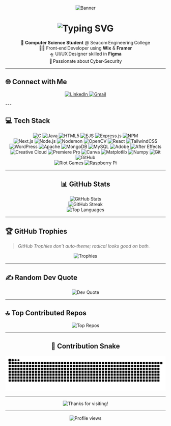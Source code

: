 <!-- ─────────────────────────  TOP BANNER  ───────────────────────── -->
<!-- GitHub Profile Banner (cool theme + aligned + adaptive) -->
<p align="center">
  <!-- Gradient Capsule Render Banner -->
  <img src="https://capsule-render.vercel.app/api?type=waving&color=0fffc3,00f7ff,0099ff,0077ff,6300ff&height=200&section=header&text=Sarbobhowma%20Sen&fontSize=45&fontColor=ffffff&animation=fadeIn&fontAlignY=35" alt="Banner" />
</p>

<h1 align="center">
  <!-- Typing animation header -->
  <img
    src="https://readme-typing-svg.herokuapp.com?font=JetBrains+Mono&weight=600&size=26&pause=1000&color=F75C7E&center=true&vCenter=true&width=800&lines=Hi+👋,+I'm+Sarbobhowma+Sen!;Front‑End+Developer;UI%2FUX+Designer;Cyber‑Security+Enthusiast;CS+Student+%7C+Tech+Explorer"
    alt="Typing SVG"
  />
</h1>

<p align="center">
  🧠 <b>Computer Science Student</b> @ Seacom Engineering College<br/>
  👨‍💻 Front‑end Developer using <b>Wix</b> &amp; <b>Framer</b><br/>
  🛸 UI/UX Designer skilled in <b>Figma</b><br/>
  🤖 Passionate about Cyber‑Security
</p>

---


## 🌐 Connect with Me

<p align="center">
  <!-- LinkedIn -->
  <a href="https://www.linkedin.com/in/sarbobhowma-sen" target="_blank">
    <img src="https://img.shields.io/badge/LinkedIn-0077B5?style=for-the-badge&logo=linkedin&logoColor=white" alt="LinkedIn"/>
  </a>
  
  <!-- Gmail -->
  <a href="mailto:sarbobhowmasen12345@gmail.com" target="_blank">
    <img src="https://img.shields.io/badge/Gmail-D14836?style=for-the-badge&logo=gmail&logoColor=white" alt="Gmail"/>
  </a>
</p>
---

## 💻 Tech Stack
<p align="center">

<!-- ============ FIRST ROW ============ -->
<picture>
  <source media="(prefers-color-scheme: dark)"  srcset="https://img.shields.io/badge/C-004482?style=for-the-badge&logo=c&logoColor=white" />
  <source media="(prefers-color-scheme: light)" srcset="https://img.shields.io/badge/C-00599C?style=for-the-badge&logo=c&logoColor=white" />
  <img alt="C" src="https://img.shields.io/badge/C-00599C?style=for-the-badge&logo=c&logoColor=white" />
</picture>
<picture>
  <source media="(prefers-color-scheme: dark)"  srcset="https://img.shields.io/badge/Java-B07219?style=for-the-badge&logo=openjdk&logoColor=white" />
  <source media="(prefers-color-scheme: light)" srcset="https://img.shields.io/badge/Java-ED8B00?style=for-the-badge&logo=openjdk&logoColor=white" />
  <img alt="Java" src="https://img.shields.io/badge/Java-ED8B00?style=for-the-badge&logo=openjdk&logoColor=white" />
</picture>
<picture>
  <source media="(prefers-color-scheme: dark)"  srcset="https://img.shields.io/badge/HTML5-E34F26?style=for-the-badge&logo=html5&logoColor=white" />
  <source media="(prefers-color-scheme: light)" srcset="https://img.shields.io/badge/HTML5-E44D26?style=for-the-badge&logo=html5&logoColor=white" />
  <img alt="HTML5" src="https://img.shields.io/badge/HTML5-E44D26?style=for-the-badge&logo=html5&logoColor=white" />
</picture>
<picture>
  <source media="(prefers-color-scheme: dark)"  srcset="https://img.shields.io/badge/EJS-A4B857?style=for-the-badge&logo=ejs&logoColor=black" />
  <source media="(prefers-color-scheme: light)" srcset="https://img.shields.io/badge/EJS-B4CA65?style=for-the-badge&logo=ejs&logoColor=black" />
  <img alt="EJS" src="https://img.shields.io/badge/EJS-B4CA65?style=for-the-badge&logo=ejs&logoColor=black" />
</picture>
<picture>
  <source media="(prefers-color-scheme: dark)"  srcset="https://img.shields.io/badge/Express.js-303030?style=for-the-badge&logo=express&logoColor=white" />
  <source media="(prefers-color-scheme: light)" srcset="https://img.shields.io/badge/Express.js-404d59?style=for-the-badge&logo=express&logoColor=61DAFB" />
  <img alt="Express.js" src="https://img.shields.io/badge/Express.js-404d59?style=for-the-badge&logo=express&logoColor=61DAFB" />
</picture>
<picture>
  <source media="(prefers-color-scheme: dark)"  srcset="https://img.shields.io/badge/NPM-CB3837?style=for-the-badge&logo=npm&logoColor=white" />
  <img alt="NPM" src="https://img.shields.io/badge/NPM-CB3837?style=for-the-badge&logo=npm&logoColor=white" />
</picture>

<br/>

<!-- ============ SECOND ROW ============ -->
<picture>
  <source media="(prefers-color-scheme: dark)"  srcset="https://img.shields.io/badge/Next.js-000000?style=for-the-badge&logo=next.js&logoColor=white" />
  <img alt="Next.js" src="https://img.shields.io/badge/Next.js-000000?style=for-the-badge&logo=next.js&logoColor=white" />
</picture>
<picture>
  <source media="(prefers-color-scheme: dark)"  srcset="https://img.shields.io/badge/Node.js-215732?style=for-the-badge&logo=node.js&logoColor=white" />
  <source media="(prefers-color-scheme: light)" srcset="https://img.shields.io/badge/Node.js-6DA55F?style=for-the-badge&logo=node.js&logoColor=white" />
  <img alt="Node.js" src="https://img.shields.io/badge/Node.js-6DA55F?style=for-the-badge&logo=node.js&logoColor=white" />
</picture>
<picture>
  <source media="(prefers-color-scheme: dark)"  srcset="https://img.shields.io/badge/Nodemon-323330?style=for-the-badge&logo=nodemon&logoColor=BBDEAD" />
  <img alt="Nodemon" src="https://img.shields.io/badge/Nodemon-323330?style=for-the-badge&logo=nodemon&logoColor=BBDEAD" />
</picture>
<picture>
  <source media="(prefers-color-scheme: dark)"  srcset="https://img.shields.io/badge/OpenCV-4d8bff?style=for-the-badge&logo=opencv&logoColor=white" />
  <source media="(prefers-color-scheme: light)" srcset="https://img.shields.io/badge/OpenCV-white?style=for-the-badge&logo=opencv&logoColor=white" />
  <img alt="OpenCV" src="https://img.shields.io/badge/OpenCV-white?style=for-the-badge&logo=opencv&logoColor=white" />
</picture>
<picture>
  <source media="(prefers-color-scheme: dark)"  srcset="https://img.shields.io/badge/React-20232a?style=for-the-badge&logo=react&logoColor=61DAFB" />
  <source media="(prefers-color-scheme: light)" srcset="https://img.shields.io/badge/React-23282d?style=for-the-badge&logo=react&logoColor=61DAFB" />
  <img alt="React" src="https://img.shields.io/badge/React-23282d?style=for-the-badge&logo=react&logoColor=61DAFB" />
</picture>
<picture>
  <source media="(prefers-color-scheme: dark)"  srcset="https://img.shields.io/badge/TailwindCSS-0f172a?style=for-the-badge&logo=tailwind-css&logoColor=38B2AC" />
  <source media="(prefers-color-scheme: light)" srcset="https://img.shields.io/badge/TailwindCSS-38B2AC?style=for-the-badge&logo=tailwind-css&logoColor=white" />
  <img alt="TailwindCSS" src="https://img.shields.io/badge/TailwindCSS-38B2AC?style=for-the-badge&logo=tailwind-css&logoColor=white" />
</picture>

<br/>

<!-- ============ THIRD ROW ============ -->
<picture>
  <source media="(prefers-color-scheme: dark)"  srcset="https://img.shields.io/badge/WordPress-1e1f29?style=for-the-badge&logo=wordpress&logoColor=white" />
  <source media="(prefers-color-scheme: light)" srcset="https://img.shields.io/badge/WordPress-117AC9?style=for-the-badge&logo=wordpress&logoColor=white" />
  <img alt="WordPress" src="https://img.shields.io/badge/WordPress-117AC9?style=for-the-badge&logo=wordpress&logoColor=white" />
</picture>
<picture>
  <source media="(prefers-color-scheme: dark)"  srcset="https://img.shields.io/badge/Apache-D42029?style=for-the-badge&logo=apache&logoColor=white" />
  <img alt="Apache" src="https://img.shields.io/badge/Apache-D42029?style=for-the-badge&logo=apache&logoColor=white" />
</picture>
<picture>
  <source media="(prefers-color-scheme: dark)"  srcset="https://img.shields.io/badge/MongoDB-3F843D?style=for-the-badge&logo=mongodb&logoColor=white" />
  <source media="(prefers-color-scheme: light)" srcset="https://img.shields.io/badge/MongoDB-4ea94b?style=for-the-badge&logo=mongodb&logoColor=white" />
  <img alt="MongoDB" src="https://img.shields.io/badge/MongoDB-4ea94b?style=for-the-badge&logo=mongodb&logoColor=white" />
</picture>
<picture>
  <source media="(prefers-color-scheme: dark)"  srcset="https://img.shields.io/badge/MySQL-2E6E9E?style=for-the-badge&logo=mysql&logoColor=white" />
  <source media="(prefers-color-scheme: light)" srcset="https://img.shields.io/badge/MySQL-4479A1?style=for-the-badge&logo=mysql&logoColor=white" />
  <img alt="MySQL" src="https://img.shields.io/badge/MySQL-4479A1?style=for-the-badge&logo=mysql&logoColor=white" />
</picture>
<picture>
  <source media="(prefers-color-scheme: dark)"  srcset="https://img.shields.io/badge/Adobe-FE0000?style=for-the-badge&logo=adobe&logoColor=white" />
  <source media="(prefers-color-scheme: light)" srcset="https://img.shields.io/badge/Adobe-FF0000?style=for-the-badge&logo=adobe&logoColor=white" />
  <img alt="Adobe" src="https://img.shields.io/badge/Adobe-FF0000?style=for-the-badge&logo=adobe&logoColor=white" />
</picture>
<picture>
  <source media="(prefers-color-scheme: dark)"  srcset="https://img.shields.io/badge/After%20Effects-5A5ABF?style=for-the-badge&logo=Adobe%20After%20Effects&logoColor=white" />
  <source media="(prefers-color-scheme: light)" srcset="https://img.shields.io/badge/After%20Effects-9999FF?style=for-the-badge&logo=Adobe%20After%20Effects&logoColor=white" />
  <img alt="After Effects" src="https://img.shields.io/badge/After%20Effects-9999FF?style=for-the-badge&logo=Adobe%20After%20Effects&logoColor=white" />
</picture>

<br/>

<!-- ============ FOURTH ROW ============ -->
<picture>
  <source media="(prefers-color-scheme: dark)"  srcset="https://img.shields.io/badge/Creative%20Cloud-BD1010?style=for-the-badge&logo=Adobe%20Creative%20Cloud&logoColor=white" />
  <source media="(prefers-color-scheme: light)" srcset="https://img.shields.io/badge/Creative%20Cloud-DA1F26?style=for-the-badge&logo=Adobe%20Creative%20Cloud&logoColor=white" />
  <img alt="Creative Cloud" src="https://img.shields.io/badge/Creative%20Cloud-DA1F26?style=for-the-badge&logo=Adobe%20Creative%20Cloud&logoColor=white" />
</picture>
<picture>
  <source media="(prefers-color-scheme: dark)"  srcset="https://img.shields.io/badge/Premiere%20Pro-5A5ABF?style=for-the-badge&logo=Adobe%20Premiere%20Pro&logoColor=white" />
  <source media="(prefers-color-scheme: light)" srcset="https://img.shields.io/badge/Premiere%20Pro-9999FF?style=for-the-badge&logo=Adobe%20Premiere%20Pro&logoColor=white" />
  <img alt="Premiere Pro" src="https://img.shields.io/badge/Premiere%20Pro-9999FF?style=for-the-badge&logo=Adobe%20Premiere%20Pro&logoColor=white" />
</picture>
<picture>
  <source media="(prefers-color-scheme: dark)"  srcset="https://img.shields.io/badge/Canva-008C8C?style=for-the-badge&logo=Canva&logoColor=white" />
  <source media="(prefers-color-scheme: light)" srcset="https://img.shields.io/badge/Canva-00C4CC?style=for-the-badge&logo=Canva&logoColor=white" />
  <img alt="Canva" src="https://img.shields.io/badge/Canva-00C4CC?style=for-the-badge&logo=Canva&logoColor=white" />
</picture>
<picture>
  <source media="(prefers-color-scheme: dark)"  srcset="https://img.shields.io/badge/Matplotlib-000000?style=for-the-badge&logo=Matplotlib&logoColor=white" />
  <source media="(prefers-color-scheme: light)" srcset="https://img.shields.io/badge/Matplotlib-ffffff?style=for-the-badge&logo=Matplotlib&logoColor=000000" />
  <img alt="Matplotlib" src="https://img.shields.io/badge/Matplotlib-ffffff?style=for-the-badge&logo=Matplotlib&logoColor=000000" />
</picture>
<picture>
  <source media="(prefers-color-scheme: dark)"  srcset="https://img.shields.io/badge/Numpy-013243?style=for-the-badge&logo=numpy&logoColor=white" />
  <img alt="Numpy" src="https://img.shields.io/badge/Numpy-013243?style=for-the-badge&logo=numpy&logoColor=white" />
</picture>
<picture>
  <source media="(prefers-color-scheme: dark)"  srcset="https://img.shields.io/badge/Git-F05033?style=for-the-badge&logo=git&logoColor=white" />
  <img alt="Git" src="https://img.shields.io/badge/Git-F05033?style=for-the-badge&logo=git&logoColor=white" />
</picture>
<picture>
  <source media="(prefers-color-scheme: dark)"  srcset="https://img.shields.io/badge/GitHub-161B22?style=for-the-badge&logo=github&logoColor=white" />
  <source media="(prefers-color-scheme: light)" srcset="https://img.shields.io/badge/GitHub-181717?style=for-the-badge&logo=github&logoColor=white" />
  <img alt="GitHub" src="https://img.shields.io/badge/GitHub-181717?style=for-the-badge&logo=github&logoColor=white" />
</picture>

<br/>

<!-- ============ FIFTH ROW ============ -->
<picture>
  <source media="(prefers-color-scheme: dark)"  srcset="https://img.shields.io/badge/Riot%20Games-8B0010?style=for-the-badge&logo=riotgames&logoColor=white" />
  <source media="(prefers-color-scheme: light)" srcset="https://img.shields.io/badge/Riot%20Games-D32936?style=for-the-badge&logo=riotgames&logoColor=white" />
  <img alt="Riot Games" src="https://img.shields.io/badge/Riot%20Games-D32936?style=for-the-badge&logo=riotgames&logoColor=white" />
</picture>
<picture>
  <source media="(prefers-color-scheme: dark)"  srcset="https://img.shields.io/badge/Raspberry%20Pi-A22846?style=for-the-badge&logo=Raspberry-Pi&logoColor=white" />
  <source media="(prefers-color-scheme: light)" srcset="https://img.shields.io/badge/Raspberry%20Pi-C51A4A?style=for-the-badge&logo=Raspberry-Pi&logoColor=white" />
  <img alt="Raspberry Pi" src="https://img.shields.io/badge/Raspberry%20Pi-C51A4A?style=for-the-badge&logo=Raspberry-Pi&logoColor=white" />
</picture>
</p>

---

<h2 align="center">📊 GitHub Stats</h2>
<p align="center">
  <!-- Overall Stats -->
  <picture>
    <source media="(prefers-color-scheme: dark)"  srcset="https://github-readme-stats.vercel.app/api?username=MasterWolfgg&theme=algolia&hide_border=false&include_all_commits=true&count_private=true" />
    <img alt="GitHub Stats" src="https://github-readme-stats.vercel.app/api?username=MasterWolfgg&theme=default&hide_border=false&include_all_commits=true&count_private=true" />
  </picture><br/>
  <!-- Streak -->
  <picture>
    <source media="(prefers-color-scheme: dark)"  srcset="https://github-readme-streak-stats.herokuapp.com/?user=MasterWolfgg&theme=algolia&hide_border=false" />
    <img alt="GitHub Streak" src="https://github-readme-streak-stats.herokuapp.com/?user=MasterWolfgg&theme=default&hide_border=false" />
  </picture><br/>
  <!-- Top Languages -->
  <picture>
    <source media="(prefers-color-scheme: dark)"  srcset="https://github-readme-stats.vercel.app/api/top-langs/?username=MasterWolfgg&theme=algolia&layout=compact&hide_border=false" />
    <img alt="Top Languages" src="https://github-readme-stats.vercel.app/api/top-langs/?username=MasterWolfgg&theme=default&layout=compact&hide_border=false" />
  </picture>
</p>

---

## 🏆 GitHub Trophies
> *GitHub Trophies don’t auto‑theme; radical looks good on both.*
<p align="center">
  <img src="https://github-profile-trophy.vercel.app/?username=MasterWolfgg&theme=radical&no-frame=false&no-bg=false&margin-w=4" alt="Trophies"/>
</p>

---

## ✍️ Random Dev Quote
<p align="center">
  <picture>
    <source media="(prefers-color-scheme: dark)"  srcset="https://quotes-github-readme.vercel.app/api?type=horizontal&theme=radical" />
    <img alt="Dev Quote" src="https://quotes-github-readme.vercel.app/api?type=horizontal&theme=default" />
  </picture>
</p>

---

## 🔝 Top Contributed Repos
<p align="center">
  <img src="https://github-contributor-stats.vercel.app/api?username=MasterWolfgg&limit=5&theme=dark&combine_all_yearly_contributions=true" alt="Top Repos"/>
</p>

---

<!-- 🐍 Contribution Snake -->
<h2 align="center">🐍 Contribution Snake</h2>
<p align="center">
  <picture>
    <source media="(prefers-color-scheme: dark)"  srcset="https://raw.githubusercontent.com/MasterWolfgg/MasterWolfgg/output/github-snake-dark.svg" />
    <img alt="Snake animation" src="https://raw.githubusercontent.com/MasterWolfgg/MasterWolfgg/output/github-snake.svg" />
  </picture>
</p>

---

<!-- 🚀 Footer Stats -->
<p align="center">
  <img src="https://github-readme-stats.vercel.app/api?username=MasterWolfgg&show_icons=true&count_private=true&hide_border=true&theme=radical" alt="Thanks for visiting!" />
</p>

---

<p align="center">
  <!-- Visitor Counter -->
  <picture>
    <source media="(prefers-color-scheme: dark)"  srcset="https://komarev.com/ghpvc/?username=MasterWolfgg&label=Profile+Views&color=ffffff&style=flat" />
    <img alt="Profile views" src="https://komarev.com/ghpvc/?username=MasterWolfgg&label=Profile+Views&color=0e75b6&style=flat" />
  </picture>
</p>

<!-- Proudly generated with ❤️ by ChatGPT + GPRM -->
<!-- 🚀 Footer Stats -->


